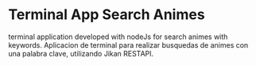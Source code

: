 # Terminal App  Search Animes
terminal application developed with nodeJs for search animes with keywords.
Aplicacion de terminal para realizar busquedas de animes con una palabra clave, utilizando Jikan RESTAPI.

